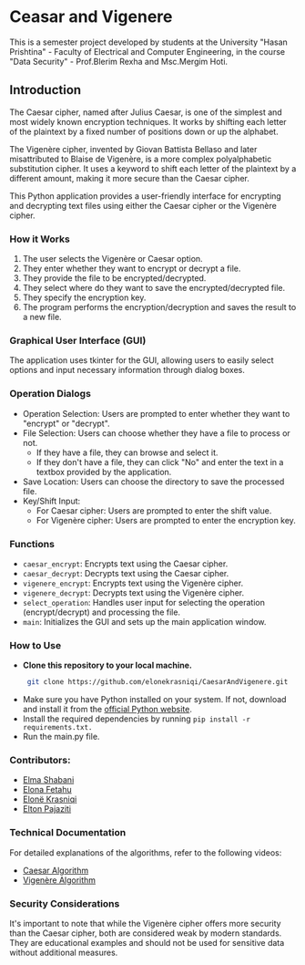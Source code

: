# Ceasar and Vigenere
This is a semester project developed by students at the University "Hasan Prishtina" - Faculty of Electrical and Computer Engineering, in the course "Data Security" - Prof.Blerim Rexha and Msc.Mergim Hoti.

## Introduction
The Caesar cipher, named after Julius Caesar, is one of the simplest and most widely known encryption techniques. It works by shifting each letter of the plaintext by a fixed number of positions down or up the alphabet.

The Vigenère cipher, invented by Giovan Battista Bellaso and later misattributed to Blaise de Vigenère, is a more complex polyalphabetic substitution cipher. It uses a keyword to shift each letter of the plaintext by a different amount, making it more secure than the Caesar cipher.

This Python application provides a user-friendly interface for encrypting and decrypting text files using either the Caesar cipher or the Vigenère cipher.

### How it Works
1. The user selects the Vigenère or Caesar option.
2. They enter whether they want to encrypt or decrypt a file.
3. They provide the file to be encrypted/decrypted.
4. They select where do they want to save the encrypted/decrypted file.
5. They specify the encryption key.
6. The program performs the encryption/decryption and saves the result to a new file.

### Graphical User Interface (GUI)
The application uses tkinter for the GUI, allowing users to easily select options and input necessary information through dialog boxes.  

### Operation Dialogs
- Operation Selection: Users are prompted to enter whether they want to "encrypt" or "decrypt".
- File Selection: Users can choose whether they have a file to process or not.
    - If they have a file, they can browse and select it.
    - If they don't have a file, they can click "No" and enter the text in a textbox provided by the application.
- Save Location: Users can choose the directory to save the processed file.
- Key/Shift Input:
  - For Caesar cipher: Users are prompted to enter the shift value.
  - For Vigenère cipher: Users are prompted to enter the encryption key.     

### Functions
- `caesar_encrypt`: Encrypts text using the Caesar cipher.
- `caesar_decrypt`: Decrypts text using the Caesar cipher.
- `vigenere_encrypt`: Encrypts text using the Vigenère cipher.
- `vigenere_decrypt`: Decrypts text using the Vigenère cipher.
- `select_operation`: Handles user input for selecting the operation (encrypt/decrypt) and processing the file.
- `main`: Initializes the GUI and sets up the main application window.

### How to Use
- **Clone this repository to your local machine.**
  ```bash
   git clone https://github.com/elonekrasniqi/CaesarAndVigenere.git
- Make sure you have Python installed on your system. If not, download and install it from the [official Python website](https://www.python.org/).
- Install the required dependencies by running `pip install -r requirements.txt.`
- Run the main.py file.

### Contributors:
- [Elma Shabani](https://github.com/ElmaShabani)
- [Elona Fetahu](https://github.com/ElonaFetahu)
- [Elonë Krasniqi](https://github.com/elonekrasniqi)
- [Elton Pajaziti](https://github.com/EltonPajaziti)

### Technical Documentation
For detailed explanations of the algorithms, refer to the following videos:
- [Caesar Algorithm](https://www.youtube.com/watch?v=JtbKh_12ctg)
- [Vigenère Algorithm](https://www.youtube.com/watch?v=_P7wg7otgfE)

### Security Considerations
It's important to note that while the Vigenère cipher offers more security than the Caesar cipher, both are considered weak by modern standards. They are educational examples and should not be used for sensitive data without additional measures.
